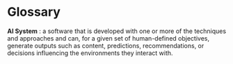 # Glossary

**AI System** : a software that is developed with one or more of the techniques and approaches and can, for a given set of human-defined objectives, generate outputs such as content, predictions, recommendations, or decisions influencing the environments they interact with.